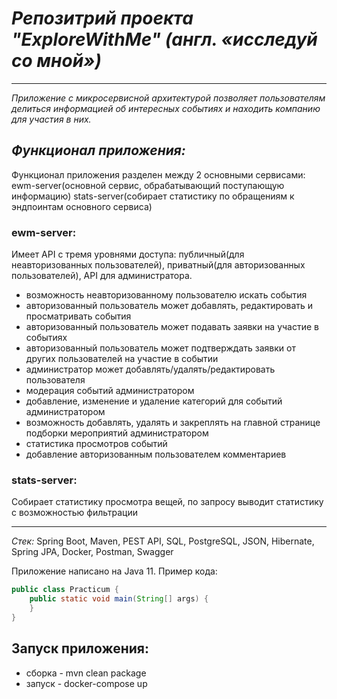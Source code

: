 # *Репозитрий проекта "ExploreWithMe" (англ. «исследуй со мной»)*

---
*Приложение с микросервисной архитектурой позволяет пользователям делиться информацией об интересных событиях и 
 находить компанию для участия в них.*

## *Функционал приложения:*
Функционал приложения разделен между 2 основными сервисами: ewm-server(основной сервис, обрабатывающий поступающую информацию)
stats-server(собирает статистику по обращениям к эндпоинтам основного сервиса)
### ewm-server:
Имеет API с тремя уровнями доступа: публичный(для неавторизованных пользователей), 
приватный(для авторизованных пользователей), API для администратора.

* возможность  неавторизованному пользователю искать события
* авторизованный пользователь может добавлять, редактировать и просматривать события
* авторизованный пользователь может подавать заявки на участие в событиях
* авторизованный пользователь может подтверждать заявки от других пользователей на участие в событии
* администратор может добавлять/удалять/редактировать пользователя
* модерация событий администратором
*  добавление, изменение и удаление категорий для событий администратором
* возможность добавлять, удалять и закреплять на главной странице подборки мероприятий администратором
* статистика просмотров событий
* добавление авторизованным пользователем комментариев
### stats-server:
Собирает статистику просмотра вещей, по запросу выводит статистику с возможностью фильтрации 

---


*Cтек:*
Spring Boot, Maven, PEST API, SQL, PostgreSQL, JSON, Hibernate, Spring JPA, Docker, Postman, Swagger
  
Приложение написано на Java 11. Пример кода:
```java
public class Practicum {
    public static void main(String[] args) {
    }
}
```

## Запуск приложения:
* сборка - mvn clean package
* запуск - docker-compose up
